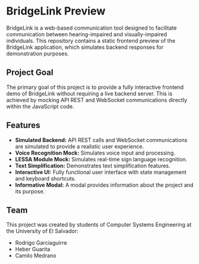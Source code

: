 # BridgeLink Preview

BridgeLink is a web-based communication tool designed to facilitate communication between hearing-impaired and visually-impaired individuals. This repository contains a static frontend preview of the BridgeLink application, which simulates backend responses for demonstration purposes.

## Project Goal

The primary goal of this project is to provide a fully interactive frontend demo of BridgeLink without requiring a live backend server. This is achieved by mocking API REST and WebSocket communications directly within the JavaScript code.

## Features

- **Simulated Backend:** API REST calls and WebSocket communications are simulated to provide a realistic user experience.
- **Voice Recognition Mock:** Simulates voice input and processing.
- **LESSA Module Mock:** Simulates real-time sign language recognition.
- **Text Simplification:** Demonstrates text simplification features.
- **Interactive UI:** Fully functional user interface with state management and keyboard shortcuts.
- **Informative Modal:** A modal provides information about the project and its purpose.

## Team

This project was created by students of Computer Systems Engineering at the University of El Salvador:

-   Rodrigo Garciaguirre
-   Heber Guarita
-   Camilo Medrano
